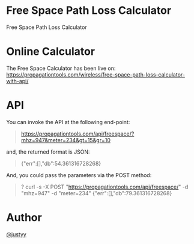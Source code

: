 # Free Space Path Loss Calculator
Free Space Path Loss Calculator

# Online Calculator
The Free Space Calculator has been live on:  https://propagationtools.com/wireless/free-space-path-loss-calculator-with-api/

# API
You can invoke the API at the following end-point:

> https://propagationtools.com/api/freespace/?mhz=947&meter=234&gt=15&gr=10

and, the returned format is JSON:

> {"err":[],"db":54.361316728268}

And, you could pass the parameters via the POST method:

> ? curl -s -X POST "https://propagationtools.com/api/freespace/" -d "mhz=947" -d "meter=234"
{"err":[],"db":79.361316728268}

# Author
[@justyy](https://steemit.com/@justyy)
